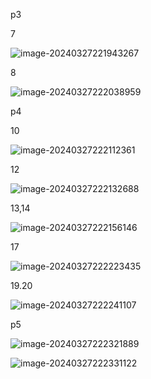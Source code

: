 p3  

7

![image-20240327221943267](W:\note\考研\数二\高数\错题集\函数\image-20240327221943267.png)

 8

![image-20240327222038959](W:\note\考研\数二\高数\错题集\函数\image-20240327222038959.png)



p4

10

![image-20240327222112361](W:\note\考研\数二\高数\错题集\函数\image-20240327222112361.png)

12

![image-20240327222132688](W:\note\考研\数二\高数\错题集\函数\image-20240327222132688.png)

13,14

![image-20240327222156146](W:\note\考研\数二\高数\错题集\函数\image-20240327222156146.png)

17

![image-20240327222223435](W:\note\考研\数二\高数\错题集\函数\image-20240327222223435.png)



19.20

![image-20240327222241107](W:\note\考研\数二\高数\错题集\函数\image-20240327222241107.png)



p5

![image-20240327222321889](W:\note\考研\数二\高数\错题集\函数\image-20240327222321889.png)

![image-20240327222331122](W:\note\考研\数二\高数\错题集\函数\image-20240327222331122.png)